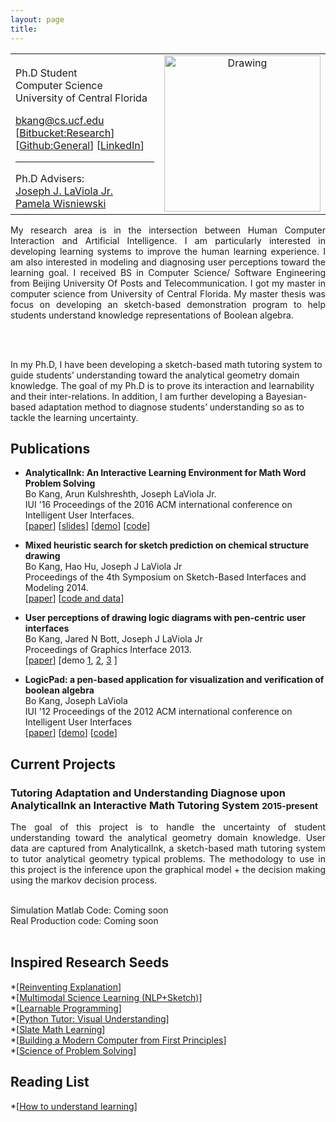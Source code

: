 ```yaml
---
layout: page
title:
---
```


<table style="width:100%" border="0">
  <tr>
    <td>
      <p>
            Ph.D Student<br>
            Computer Science<br>
            University of Central Florida<br>
        </p>
        <p>
            <a href="mailto:bkang@cs.ucf.edu">bkang@cs.ucf.edu</a><br>
            [<a href="https://bitbucket.org/buptkang/">Bitbucket:Research</a>]
            [<a href="https://github.com/buptkang">Github:General</a>]
            [<a href="https://www.linkedin.com/in/bokang">LinkedIn</a>]
        </p>
        <hr>
        Ph.D Advisers:
        <br>
        <a href=" http://www.eecs.ucf.edu/~jjl/"> Joseph J. LaViola Jr. </a>
        <br>
        <a href=" http://pamspam.com/"> Pamela Wisniewski </a>
       </td>
    <td align="middle">
      <img src="../public/Bo.jpg" alt="Drawing" style="width: 250px;" />
    </td>
  </tr>
</table>

<p class="message" align="justify">
My research area is in the intersection between Human Computer Interaction and Artificial Intelligence. I am particularly interested in developing learning systems to improve the human learning experience. I am also interested in modeling and diagnosing user perceptions toward the learning goal. I received BS in Computer Science/ Software Engineering from Beijing University Of Posts and Telecommunication. I got my master in computer science from University of Central Florida. My master thesis was focus on developing an sketch-based demonstration program to help students understand knowledge representations of Boolean algebra.

<br><br>

In my Ph.D, I have been developing a sketch-based math tutoring system to guide students’ understanding toward the analytical geometry domain knowledge. The goal of my Ph.D is to prove its interaction and learnability and their inter-relations. In addition, I am further developing a Bayesian-based adaptation method to diagnose students’ understanding so as to tackle the learning uncertainty.

</p>

## Publications

 <div class="panel-body">
        <ul class="list-group">
            <li class="list-group-item">
                <p name="geos">
                    <b>AnalyticalInk: An Interactive Learning Environment for Math Word Problem Solving</b><br>
                    Bo Kang, Arun Kulshreshth, Joseph LaViola Jr.<br>
                    IUI '16 Proceedings of the 2016 ACM international conference on Intelligent User Interfaces.<br>
                    [<a href="http://dl.acm.org/citation.cfm?id=2856789&CFID=532571687&CFTOKEN=39971231">paper</a>]
                    [<a href="http://www.slideshare.net/KangBo/iui-2016-presentation-slide">slides</a>]
                    [<a href="https://www.youtube.com/watch?v=erDXTB7pHGY">demo</a>]
                    [<a href="https://bitbucket.org/buptkang/math-tutor-ui">code</a>]
                </p>
            </li>
            <li class="list-group-item">
                <p name="bilicam">
                    <b>Mixed heuristic search for sketch prediction on chemical structure drawing</b>
                    <br>
                    Bo Kang, Hao Hu, Joseph J LaViola Jr<br>
                    Proceedings of the 4th Symposium on Sketch-Based Interfaces and Modeling 2014.<br>
                    [<a href="http://dl.acm.org/citation.cfm?id=2630408">paper</a>]
                    [<a href="https://bitbucket.org/buptkang/chemistrysketchrecognition">code and data</a>]
                </p>
            </li>
            <li class="list-group-item">
                <p name="diagram">
                    <b>User perceptions of drawing logic diagrams with pen-centric user interfaces</b><br>
                    Bo Kang, Jared N Bott, Joseph J LaViola Jr<br>
                    Proceedings of Graphics Interface 2013.<br>
                    [<a href="http://dl.acm.org/citation.cfm?id=2532144">paper</a>]
                    [demo <a href="https://www.youtube.com/watch?v=HtUBzijVzRc">1</a>,
                    <a href="https://www.youtube.com/watch?v=IFW5d5l_L64">2</a>,
                    <a href="https://www.youtube.com/watch?v=0A6vXeHAgNo">3</a>
                    ]
                </p>
            </li>
            <li class="list-group-item">
                <p name="sigvisa">
                    <b>LogicPad: a pen-based application for visualization and verification of boolean algebra</b><br>
                    Bo Kang, Joseph LaViola<br>
                    IUI '12 Proceedings of the 2012 ACM international conference on Intelligent User Interfaces<br>
                    [<a href="http://dl.acm.org/citation.cfm?id=2167014">paper</a>]
                    [<a href="https://www.youtube.com/watch?v=SclDrYaA0iM">demo</a>]
                    [<a href="https://github.com/buptkang/LogicPad">code</a>]
                </p>
            </li>
        </ul>
    </div>

## Current Projects

<div class="panel panel-default">
    <div class="panel-heading">
        <h3 class="panel-title">Tutoring Adaptation and Understanding Diagnose upon AnalyticalInk an Interactive Math Tutoring System
        <small>2015-present</small></h3>
    </div>
    <p class="message" align="justify">
        The goal of this project is to handle the uncertainty of student understanding toward the analytical geometry domain knowledge. User data are captured from AnalyticalInk, a sketch-based math tutoring system to tutor analytical geometry typical problems. The methodology to use in this project is the inference upon the graphical model + the decision making using the markov decision process.
    </p>
    <br>
    Simulation Matlab Code: Coming soon
    <br>
    Real Production code: Coming soon
</div>

<br>

## Inspired Research Seeds

*[<a href="http://michaelnielsen.org/reinventing_explanation/index.html">Reinventing Explanation</a>]
<br>
*[<a href="https://www.youtube.com/watch?v=rzS-1fZ26G8">Multimodal Science Learning (NLP+Sketch)</a>]
<br>
*[<a href="http://worrydream.com/LearnableProgramming/">Learnable Programming</a>]
<br>
*[<a href="http://www.pythontutor.com/">Python Tutor: Visual Understanding</a>]
<br>
*[<a href="http://www.slatescience.com/">Slate Math Learning</a>]
<br>
*[<a href="http://www.nand2tetris.org/">Building a Modern Computer from First Principles</a>]
<br>
*[<a href="http://rs.io/the-science-of-problem-solving/">Science of Problem Solving</a>]

## Reading List
*[<a href="http://www.squeakland.org/resources/books/readingList.jsp">How to understand learning</a>]
